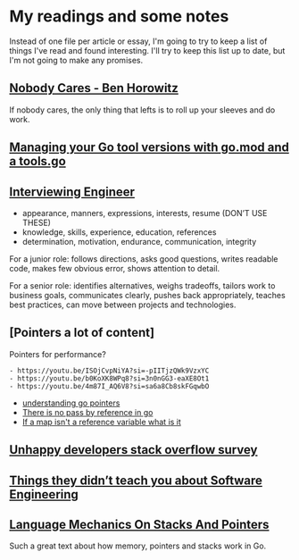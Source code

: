 # My readings and some notes

Instead of one file per article or essay, I'm going to try to keep a list of things I've read and found interesting. I'll try to keep this list up to date, but I'm not going to make any promises.

## [Nobody Cares - Ben Horowitz](https://a16z.com/nobody-cares/)

If nobody cares, the only thing that lefts is to roll up your sleeves and do work.

## [Managing your Go tool versions with go.mod and a tools.go](https://www.jvt.me/posts/2022/06/15/go-tools-dependency-management/)

## [Interviewing Engineer](https://xdg.me/interviewing-engineers/)

- appearance, manners, expressions, interests, resume (DON’T USE THESE)
- knowledge, skills, experience, education, references
- determination, motivation, endurance, communication, integrity

For a junior role: follows directions, asks good questions, writes readable code, makes few obvious error, shows attention to detail.

For a senior role: identifies alternatives, weighs tradeoffs, tailors work to business goals, communicates clearly, pushes back appropriately, teaches best practices, can move between projects and technologies.

## [Pointers a lot of content]

Pointers for performance?
```
- https://youtu.be/ISOjCvpNiYA?si=-pIITjzQWk9VzxYC
- https://youtu.be/b0KoXK8WPq8?si=3n0nGG3-eaXE8Ot1
- https://youtu.be/4m87I_AQ6V8?si=sa6a8Cb8skFGqwbO
```
- [understanding go pointers](https://dave.cheney.net/2017/04/26/understand-go-pointers-in-less-than-800-words-or-your-money-back)
- [There is no pass by reference in go](https://dave.cheney.net/2017/04/29/there-is-no-pass-by-reference-in-go)
- [If a map isn't a reference variable what is it](https://dave.cheney.net/2017/04/30/if-a-map-isnt-a-reference-variable-what-is-it)

## [Unhappy developers stack overflow survey](https://shiftmag.dev/unhappy-developers-stack-overflow-survey-3896/)

## [Things they didn’t teach you about Software Engineering](https://vadimkravcenko.com/shorts/things-they-didnt-teach-you/#h-it-s-not-a-dream-jobhttps://vadimkravcenko.com/shorts/things-they-didnt-teach-you/#h-it-s-not-a-dream-job)

## [Language Mechanics On Stacks And Pointers](https://www.ardanlabs.com/blog/2017/05/language-mechanics-on-stacks-and-pointers.html)

Such a great text about how memory, pointers and stacks work in Go.
